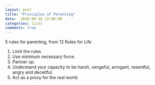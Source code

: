 ```yaml
---
layout: post
title: "Principles of Parenting"
date:  2018-09-18 12:00:00
categories: lists
comments: true
---
```


5 rules for parenting, from 12 Rules for Life

1. Limit the rules.
2. Use minimum necessary force.
3. Partner up.
4. Understand your capacity to be harsh, vengeful, arrogant, resentful, angry and deceitful.
5. Act as a proxy for the real world.